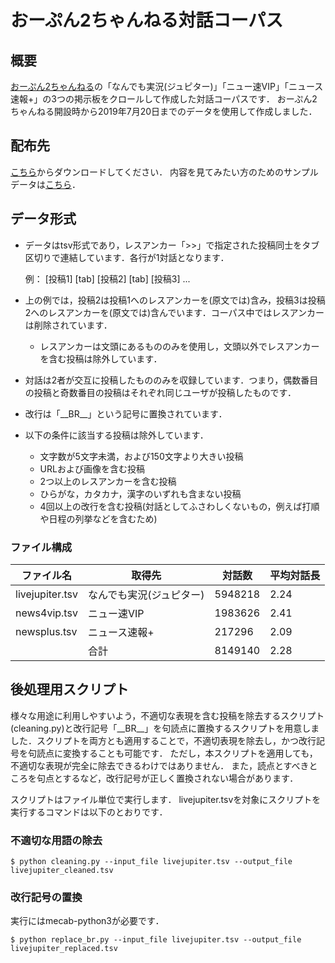 # おーぷん2ちゃんねる対話コーパス
## 概要
[おーぷん2ちゃんねる](https://open2ch.net/)の「なんでも実況(ジュピター)」「ニュー速VIP」「ニュース速報+」の3つの掲示板をクロールして作成した対話コーパスです．
おーぷん2ちゃんねる開設時から2019年7月20日までのデータを使用して作成しました．

## 配布先
[こちら](http://keldic.net/data/open2ch_dialogue_corpus.zip)からダウンロードしてください．
内容を見てみたい方のためのサンプルデータは[こちら](http://keldic.net/data/corpus_sample.tsv)．

## データ形式
* データはtsv形式であり，レスアンカー「>>」で指定された投稿同士をタブ区切りで連結しています．各行が1対話となります．

    例： [投稿1] [tab] [投稿2] [tab] [投稿3] ...

* 上の例では，投稿2は投稿1へのレスアンカーを(原文では)含み，投稿3は投稿2へのレスアンカーを(原文では)含んでいます．コーパス中ではレスアンカーは削除されています．
    * レスアンカーは文頭にあるもののみを使用し，文頭以外でレスアンカーを含む投稿は除外しています．
* 対話は2者が交互に投稿したもののみを収録しています．つまり，偶数番目の投稿と奇数番目の投稿はそれぞれ同じユーザが投稿したものです．
* 改行は「\_\_BR\_\_」という記号に置換されています．
* 以下の条件に該当する投稿は除外しています．
    * 文字数が5文字未満，および150文字より大きい投稿
    * URLおよび画像を含む投稿
    * 2つ以上のレスアンカーを含む投稿
    * ひらがな，カタカナ，漢字のいずれも含まない投稿
    * 4回以上の改行を含む投稿(対話としてふさわしくないもの，例えば打順や日程の列挙などを含むため)

### ファイル構成
| ファイル名 | 取得先 | 対話数 | 平均対話長 |
|-----------|-----------------------|-----------|-----------------------|
| livejupiter.tsv |なんでも実況(ジュピター) | 5948218 | 2.24 |
| news4vip.tsv | ニュー速VIP | 1983626 | 2.41 |
| newsplus.tsv | ニュース速報+ | 217296 | 2.09 |
|  | 合計| 8149140 | 2.28 |

## 後処理用スクリプト
様々な用途に利用しやすいよう，不適切な表現を含む投稿を除去するスクリプト(cleaning.py)と改行記号「\_\_BR\_\_」を句読点に置換するスクリプトを用意しました．スクリプトを両方とも適用することで，不適切表現を除去し，かつ改行記号を句読点に変換することも可能です．
ただし，本スクリプトを適用しても，不適切な表現が完全に除去できるわけではありません．
また，読点とすべきところを句点とするなど，改行記号が正しく置換されない場合があります．

スクリプトはファイル単位で実行します．
livejupiter.tsvを対象にスクリプトを実行するコマンドは以下のとおりです．

### 不適切な用語の除去
```
$ python cleaning.py --input_file livejupiter.tsv --output_file livejupiter_cleaned.tsv
```
### 改行記号の置換
実行にはmecab-python3が必要です．
```
$ python replace_br.py --input_file livejupiter.tsv --output_file livejupiter_replaced.tsv
```
